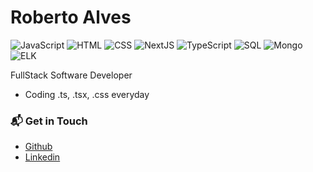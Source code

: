 # Roberto Alves

![JavaScript](https://img.shields.io/badge/JavaScript-Expert-green)
![HTML](https://img.shields.io/badge/HTML-Expert-green)
![CSS](https://img.shields.io/badge/CSS-Expert-green)
![NextJS](https://img.shields.io/badge/Next_JS-Expert-green)
![TypeScript](https://img.shields.io/badge/TypeScript-Expert-green)
![SQL](https://img.shields.io/badge/SQL-Expert-green)
![Mongo](https://img.shields.io/badge/Mongo-Intermediate-yellow)
![ELK](https://img.shields.io/badge/ELK-Intermediate-yellow)


FullStack Software Developer  

* Coding  .ts, .tsx, .css everyday

### 📬 Get in Touch

- [Github](https://github.com/betocode)
- [Linkedin](https://www.linkedin.com/in/roberto-alves888/)



